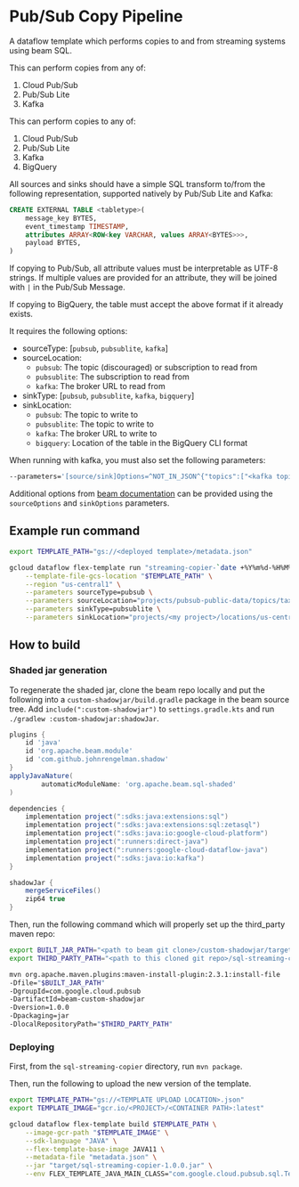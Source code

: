 # Pub/Sub Copy Pipeline

A dataflow template which performs copies to and from streaming systems using
beam SQL.

This can perform copies from any of:
1) Cloud Pub/Sub
2) Pub/Sub Lite
3) Kafka

This can perform copies to any of:
1) Cloud Pub/Sub
2) Pub/Sub Lite
3) Kafka
4) BigQuery

All sources and sinks should have a simple SQL transform to/from the following
representation, supported natively by Pub/Sub Lite and Kafka:

```sql
CREATE EXTERNAL TABLE <tabletype>(
    message_key BYTES,
    event_timestamp TIMESTAMP,
    attributes ARRAY<ROW<key VARCHAR, values ARRAY<BYTES>>>,
    payload BYTES,
)
```

If copying to Pub/Sub, all attribute values must be interpretable as UTF-8
strings. If multiple values are provided for an attribute, they will be joined
with `|` in the Pub/Sub Message.

If copying to BigQuery, the table must accept the above format if it already
exists.

It requires the following options:

* sourceType: [`pubsub`, `pubsublite`, `kafka`]
* sourceLocation:
  * `pubsub`: The topic (discouraged) or subscription to read from
  * `pubsublite`: The subscription to read from
  * `kafka`: The broker URL to read from
* sinkType: [`pubsub`, `pubsublite`, `kafka`, `bigquery`]
* sinkLocation:
  * `pubsub`: The topic to write to
  * `pubsublite`: The topic to write to
  * `kafka`: The broker URL to write to
  * `bigquery`: Location of the table in the BigQuery CLI format
  
When running with kafka, you must also set the following parameters:

```bash
--parameters='[source/sink]Options=^NOT_IN_JSON^{"topics":["<kafka topic name>"],"bootstrap.servers":"<broker URL>"}'
```

Additional options from
[beam documentation](https://beam.apache.org/documentation/dsls/sql/extensions/create-external-table)
can be provided using the `sourceOptions` and `sinkOptions` parameters.

## Example run command

```bash
export TEMPLATE_PATH="gs://<deployed template>/metadata.json"

gcloud dataflow flex-template run "streaming-copier-`date +%Y%m%d-%H%M%S`" \
    --template-file-gcs-location "$TEMPLATE_PATH" \
    --region "us-central1" \
    --parameters sourceType=pubsub \
    --parameters sourceLocation="projects/pubsub-public-data/topics/taxirides-realtime" \
    --parameters sinkType=pubsublite \
    --parameters sinkLocation="projects/<my project>/locations/us-central1-a/topics/taxirides-realtime-clone"
```

## How to build

### Shaded jar generation

To regenerate the shaded jar, clone the beam repo locally and put the following
into a `custom-shadowjar/build.gradle` package in the beam source tree. Add
`include(":custom-shadowjar")` to `settings.gradle.kts` and run
`./gradlew :custom-shadowjar:shadowJar`.

```groovy
plugins {
    id 'java'
    id 'org.apache.beam.module'
    id 'com.github.johnrengelman.shadow'
}
applyJavaNature(
        automaticModuleName: 'org.apache.beam.sql-shaded'
)

dependencies {
    implementation project(":sdks:java:extensions:sql")
    implementation project(":sdks:java:extensions:sql:zetasql")
    implementation project(":sdks:java:io:google-cloud-platform")
    implementation project(":runners:direct-java")
    implementation project(":runners:google-cloud-dataflow-java")
    implementation project(":sdks:java:io:kafka")
}

shadowJar {
    mergeServiceFiles()
    zip64 true
}
```

Then, run the following command which will properly set up the third_party
maven repo:

```bash
export BUILT_JAR_PATH="<path to beam git clone>/custom-shadowjar/target/<jarname>"
export THIRD_PARTY_PATH="<path to this cloned git repo>/sql-streaming-copier/third_party"

mvn org.apache.maven.plugins:maven-install-plugin:2.3.1:install-file
-Dfile="$BUILT_JAR_PATH" 
-DgroupId=com.google.cloud.pubsub
-DartifactId=beam-custom-shadowjar
-Dversion=1.0.0
-Dpackaging=jar 
-DlocalRepositoryPath="$THIRD_PARTY_PATH"
```

### Deploying

First, from the `sql-streaming-copier` directory, run `mvn package`.

Then, run the following to upload the new version of the template.

```bash
export TEMPLATE_PATH="gs://<TEMPLATE UPLOAD LOCATION>.json"
export TEMPLATE_IMAGE="gcr.io/<PROJECT>/<CONTAINER PATH>:latest"

gcloud dataflow flex-template build $TEMPLATE_PATH \
    --image-gcr-path "$TEMPLATE_IMAGE" \
    --sdk-language "JAVA" \
    --flex-template-base-image JAVA11 \
    --metadata-file "metadata.json" \
    --jar "target/sql-streaming-copier-1.0.0.jar" \
    --env FLEX_TEMPLATE_JAVA_MAIN_CLASS="com.google.cloud.pubsub.sql.TemplateMain"
```


